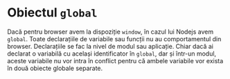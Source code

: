 # Obiectul `global`

Dacă pentru browser avem la dispoziție `window`, în cazul lui Nodejs avem `global`. Toate declarațiile de variabile sau funcții nu au comportamentul din browser. Declarațiile se fac la nivel de modul sau aplicație. Chiar dacă ai declarat o variabilă cu același identificator în `global`, dar și într-un modul, aceste variabile nu vor intra în conflict pentru că ambele variabile vor exista în două obiecte globale separate.
